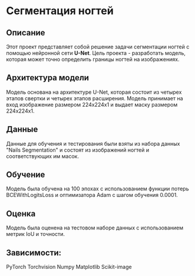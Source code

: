 # Сегментация ногтей

## Описание
Этот проект представляет собой решение задачи сегментации ногтей с помощью нейронной сети **U-Net**. Цель проекта - разработать модель, которая может точно определить границы ногтей на изображениях.

## Архитектура модели
Модель основана на архитектуре U-Net, которая состоит из четырех этапов свертки и четырех этапов расширения. Модель принимает на вход изображение размером 224x224x1 и выдает маску размером 224x224x1.

## Данные
Данные для обучения и тестирования были взяты из набора данных "Nails Segmentation" и состоят из изображений ногтей и соответствующих им масок.

## Обучение
Модель была обучена на 100 эпохах с использованием функции потерь BCEWithLogitsLoss и оптимизатора Adam с шагом обучения 0.0001.

## Оценка 
Модель была оценена на тестовом наборе данных с использованием метрик IoU и точности.

## Зависимости:
PyTorch
Torchvision
Numpy
Matplotlib
Scikit-image
